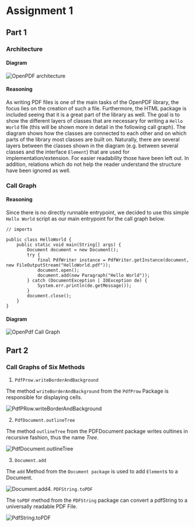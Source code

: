# Assignment 1

## Part 1

### Architecture

#### Diagram

![OpenPDF architecture](OpenPDF.png)

#### Reasoning

As writing PDF files is one of the main tasks of the OpenPDF library, the focus lies on the creation of such a file. Furthermore, the HTML package is included
seeing that it is a great part of the library as well. The goal is to show the different layers of classes that are necessary for writing a `Hello World` file
(this will be shown more in detail in the following call graph). The diagram shows how the classes are connected to each other and on which parts of the library
most classes are built on. Naturally, there are several layers between the classes shown in the diagram (e.g. between several classes and the interface `Element`)
that are used for implementation/extension. For easier readability those have been left out. In addition, relations which do not help the reader understand the structure
have been ignored as well.

### Call Graph

#### Reasoning
Since there is no directly runnable entrypoint, we decided to use this simple `Hello World` script as our main entrypoint for the call graph below. 

```
// imports

public class HelloWorld {
    public static void main(String[] args) {
        Document document = new Document();
        try {
            final PdfWriter instance = PdfWriter.getInstance(document, new FileOutputStream("HelloWorld.pdf"));
            document.open();
            document.add(new Paragraph("Hello World"));
        } catch (DocumentException | IOException de) {
            System.err.println(de.getMessage());
        }
        document.close();
    }
}
```

#### Diagram

![OpenPdf Call Graph](CallGraph.png)

## Part 2

### Call Graphs of Six Methods

1. ``PdfProw.writeBorderAndBackground``

The method ``writeBorderAndBackground`` from the ``PdfProw`` Package is responsible for displaying cells.

![PdfPRow.writeBorderAndBackground](PdfPRow.writeBorderAndBackground.png
)

2. `PdfDocument.outlineTree`

The method ``outlineTree`` from the PDFDocument package writes oultines in recursive fashion, thus the name *Tree*.

![PdfDocument.outlineTree](PdfDocument.outlineTree.png)

3. ``Document.add``

The ``add`` Method from the ``Document package`` is used to add ``Element``s to a Document. 

![Document.add](Document.add.png)4. ``PDFString.toPDF``

The ``toPDF`` method from the ``PDFString`` package can convert a pdfString to a universally readable PDF File.

![PdfString.toPDF](PdfString.toPDF.png)